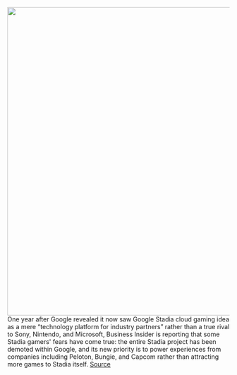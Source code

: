 <img src='https://cdn.vox-cdn.com/thumbor/lqLwhJu81ONbozOmJZRgdh8qmhU=/0x0:2040x1360/1200x800/filters:focal(903x689:1229x1015)/cdn.vox-cdn.com/uploads/chorus_image/image/70472191/akrales_191113_3779_0309.0.jpg' width='700px' /><br/>
One year after Google revealed it now saw Google Stadia cloud gaming idea as a mere  “technology platform for industry partners” rather than a true rival to Sony, Nintendo, and Microsoft, Business Insider is reporting that some Stadia gamers' fears have come true: the entire Stadia project has been demoted within Google, and its new priority is to power experiences from companies including Peloton, Bungie, and Capcom rather than attracting more games to Stadia itself.
<a href='https://www.theverge.com/2022/2/4/22917999/google-stadia-white-label-peloton-bungie-capcom'> Source <a/>
